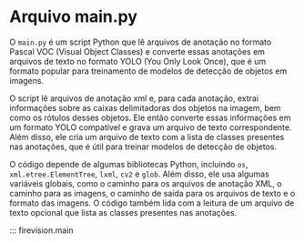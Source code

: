 # Arquivo main.py

O `main.py` é um script Python que lê arquivos de anotação no formato Pascal VOC (Visual Object Classes) e converte essas anotações em arquivos de texto no formato YOLO (You Only Look Once), que é um formato popular para treinamento de modelos de detecção de objetos em imagens.

O script lê arquivos de anotação xml e, para cada anotação, extrai informações sobre as caixas delimitadoras dos objetos na imagem, bem como os rótulos desses objetos. Ele então converte essas informações em um formato YOLO compatível e grava um arquivo de texto correspondente. Além disso, ele cria um arquivo de texto com a lista de classes presentes nas anotações, que é útil para treinar modelos de detecção de objetos.

O código depende de algumas bibliotecas Python, incluindo `os`, `xml.etree.ElementTree`, `lxml`, `cv2` e `glob`. Além disso, ele usa algumas variáveis globais, como o caminho para os arquivos de anotação XML, o caminho para as imagens, o caminho de saída para os arquivos de texto e o formato das imagens. O código também lida com a leitura de um arquivo de texto opcional que lista as classes presentes nas anotações.

::: firevision.main